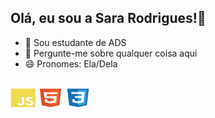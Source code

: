 ## Olá, eu sou a Sara Rodrigues!👋

- 🔭 Sou estudante de ADS
- 💬 Pergunte-me sobre qualquer coisa aqui
- 😄 Pronomes: Ela/Dela

<div style="display: inline_block"><br>
  <img align="center" alt="Sara-js" height="30" width="40" src="https://raw.githubusercontent.com/devicons/devicon/master/icons/javascript/javascript-plain.svg">
  <img align="center" alt="Sara-HTML" height="30" width="40" src="https://raw.githubusercontent.com/devicons/devicon/master/icons/html5/html5-original.svg">
  <img align="center" alt="Sara-CSS" height="30" width="40" src="https://raw.githubusercontent.com/devicons/devicon/master/icons/css3/css3-original.svg">
</div>
